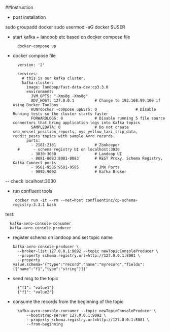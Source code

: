 ##Instruction 

- post installation

sudo groupadd docker
sudo usermod -aG docker $USER


- start kafka + landoob etc based on docker compose file

        docker-compose up
        
- docker compose file        
        
        version: '2'
        
        services:
          # this is our kafka cluster.
          kafka-cluster:
            image: landoop/fast-data-dev:cp3.3.0
            environment:
              JVM_OPTS: "-Xms8g -Xms8g"
              ADV_HOST: 127.0.0.1         # Change to 192.168.99.100 if using Docker Toolbox
              RUNTdocker -compose upESTS: 0                 # Disable Running tests so the cluster starts faster
              FORWARDLOGS: 0              # Disable running 5 file source connectors that bring application logs into Kafka topics
              SAMPLEDATA: 0               # Do not create sea_vessel_position_reports, nyc_yellow_taxi_trip_data, reddit_posts topics with sample Avro records.
            ports:
              - 2181:2181                 # Zookeeper
        #      - schema registry UI on localhost:3030
              - 3030:3030                 # Landoop UI
              - 8081-8083:8081-8083       # REST Proxy, Schema Registry, Kafka Connect ports
              - 9581-9585:9581-9585       # JMX Ports
              - 9092:9092                 # Kafka Broker
        
        
-- check localhost:3030 

- run confluent tools

       docker run -it --rm --net=host confluentinc/cp-schema-registry:3.3.1 bash
       
test:

      kafka-avro-console-consumer
      kafka-avro-console-producer

- register schema on landoop and set topic name

      kafka-avro-console-producer \
        --broker-list 127.0.0.1:9092 --topic newTopicConsoleProducer \
        --property schema.registry.url=http://127.0.0.1:8081 \
        --property value.schema='{"type":"record","name":"myrecord","fields":[{"name":"f1","type":"string"}]}'
        
- send msg to the topic

        {"f1": "value1"}
        {"f1": "value2"}
        
- consume the records from the beginning of the topic

        kafka-avro-console-consumer --topic newTopicConsoleProducer \
            --bootstrap-server 127.0.0.1:9092 \
            --property schema.registry.url=http://127.0.0.1:8081 \
            --from-beginning
          